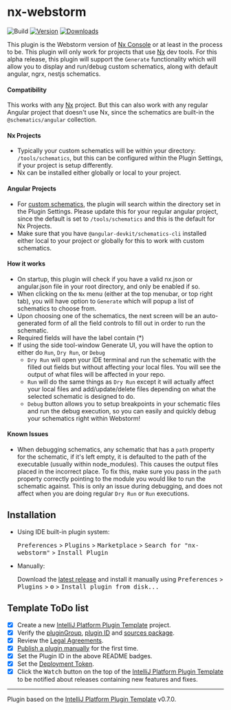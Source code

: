 # nx-webstorm

![Build](https://github.com/etkachev/nx-webstorm/workflows/Build/badge.svg)
[![Version](https://img.shields.io/jetbrains/plugin/v/com.github.etkachev.nxwebstorm.svg)](https://plugins.jetbrains.com/plugin/15000-nx-webstorm)
[![Downloads](https://img.shields.io/jetbrains/plugin/d/com.github.etkachev.nxwebstorm.svg)](https://plugins.jetbrains.com/plugin/15000-nx-webstorm)

<!-- Plugin description -->

This plugin is the Webstorm version of [Nx Console](https://marketplace.visualstudio.com/items?itemName=nrwl.angular-console) or at least in the process to be.
This plugin will only work for projects that use [Nx](http://nx.dev/) dev tools. 
For this alpha release, this plugin will support the `Generate` functionality which will allow you to display and run/debug custom schematics, along with default angular, ngrx, nestjs schematics.

#### Compatibility
This works with any [Nx](http://nx.dev/) project. But this can also work with any regular Angular project that doesn't use Nx, since the schematics are built-in the `@schematics/angular` collection. 

#### Nx Projects
- Typically your custom schematics will be within your directory: `/tools/schematics`, but this can be configured within the Plugin Settings, if your project is setup differently.
- Nx can be installed either globally or local to your project.

#### Angular Projects
- For [custom schematics](https://angular.io/guide/schematics-authoring), the plugin will search within the directory set in the Plugin Settings.
Please update this for your regular angular project, since the default is set to `/tools/schematics` and this is the default for Nx Projects.
- Make sure that you have `@angular-devkit/schematics-cli` installed either local to your project or globally for this to work with custom schematics.

#### How it works 

- On startup, this plugin will check if you have a valid nx.json or angular.json file in your root directory, and only be enabled if so.
- When clicking on the `Nx` menu (either at the top menubar, or top right tab), you will have option to `Generate` which will popup a list of schematics to choose from.
- Upon choosing one of the schematics, the next screen will be an auto-generated form of all the field controls to fill out in order to run the schematic.
- Required fields will have the label contain (*)
- If using the side tool-window Generate UI, you will have the option to either do `Run`, `Dry Run`, or `Debug`
  - `Dry Run` will open your IDE terminal and run the schematic with the filled out fields but without affecting your local files. You will see the output of what files will be affected in your repo.
  - `Run` will do the same things as `Dry Run` except it will actually affect your local files and add/update/delete files depending on what the selected schematic is designed to do.
  - `Debug` button allows you to setup breakpoints in your schematic files and run the debug execution, so you can easily and quickly debug your schematics right within Webstorm!

#### Known Issues
- When debugging schematics, any schematic that has a `path` property for the schematic, if it's left empty, it is defaulted to the path of the executable (usually within node_modules).
This causes the output files placed in the incorrect place. To fix this, make sure you pass in the `path` property correctly pointing to the module you would like to run the schematic against.
This is only an issue during debugging, and does not affect when you are doing regular `Dry Run` or `Run` executions.

<!-- Plugin description end -->

## Installation

- Using IDE built-in plugin system:
  
  <kbd>Preferences</kbd> > <kbd>Plugins</kbd> > <kbd>Marketplace</kbd> > <kbd>Search for "nx-webstorm"</kbd> >
  <kbd>Install Plugin</kbd>
  
- Manually:

  Download the [latest release](https://github.com/etkachev/nx-webstorm/releases/latest) and install it manually using
  <kbd>Preferences</kbd> > <kbd>Plugins</kbd> > <kbd>⚙️</kbd> > <kbd>Install plugin from disk...</kbd>

## Template ToDo list
- [x] Create a new [IntelliJ Platform Plugin Template][template] project.
- [x] Verify the [pluginGroup](/gradle.properties), [plugin ID](/src/main/resources/META-INF/plugin.xml) and [sources package](/src/main/kotlin).
- [x] Review the [Legal Agreements](https://plugins.jetbrains.com/docs/marketplace/legal-agreements.html).
- [x] [Publish a plugin manually](https://www.jetbrains.org/intellij/sdk/docs/basics/getting_started/publishing_plugin.html) for the first time.
- [x] Set the Plugin ID in the above README badges.
- [x] Set the [Deployment Token](https://plugins.jetbrains.com/docs/marketplace/plugin-upload.html).
- [x] Click the <kbd>Watch</kbd> button on the top of the [IntelliJ Platform Plugin Template][template] to be notified about releases containing new features and fixes.

---
Plugin based on the [IntelliJ Platform Plugin Template][template] v0.7.0.

[template]: https://github.com/JetBrains/intellij-platform-plugin-template
